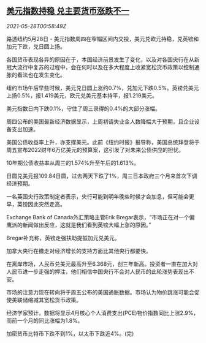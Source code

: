 <!--1622165463000-->
[美元指数持稳 兑主要货币涨跌不一](https://cn.reuters.com/article/global-forex-close-0527-thur-idCNKCS2D9026)
------

<div><i>2021-05-28T00:58:49Z</i></div><p>路透纽约5月28日 - 美元指数周四在窄幅区间内交投，美元兑欧元持稳，兑英镑和加元下跌，兑日圆上扬。</p><p>各国货币表现各异的原因在于，本国经济前景发生了变化，以及对各国央行在从新冠大流行中复苏的过程中，会在何时以及在多大程度上收紧宽松货币政策以控制通胀的看法也在发生变化。</p><p>纽约市场午后早些时候，美元兑日圆上涨约0.7%，兑加元下跌0.5%。英镑兑美元上扬0.5%，报1.419美元，欧元兑美元基本持平，报1.219美元。</p><p>美元指数日内下跌0.1%，守住了周三录得的0.4%的大部分涨幅。</p><p>周四公布的美国最新经济数据显示，上周初请失业金人数降幅大于预期，且企业设备支出加速。</p><p>美国公债收益率上升，亦支撑美元。此前《纽约时报》报导称，美国总统拜登将于周五宣布2022财年6万亿美元的预算案，这引发了对未来公债供应的担忧。</p><p>10年期公债收益率从周三的1.574%升至午后的1.613%。</p><p>日圆兑美元报109.84日圆，过去两天下跌了1%，周三日本政府三个月来首次下调经济预期。</p><p>一名英国央行政策制定者表示，央行可能到明年晚些时候才会加息，但可能会更早，英镑因此突然走高。</p><p>Exchange Bank of Canada外汇策略主管Erik Bregar表示，“市场正在对一个偏鹰派的新闻做出反应，这就是我们看到英镑大幅上涨的原因。”</p><p>Bregar补充称，英镑走强扶助提振加元兑美元。</p><p>加拿大央行在撤走对经济增长的支持方面比其他央行都要快。</p><p>在离岸市场，人民币兑美元最高升至6.368元，创三年新高。投资者一直在加大对人民币进一步走强的押注，他们相信中国央行不会对人民币的此轮涨势表现出不安。</p><p>市场的注意力现在转向将于周五公布的美国通胀数据。市场认为物价跳涨可能会促使美联储缩减其宽松货币政策。</p><p>经济学家预计，数据将显示4月核心个人消费支出(PCE)物价指数同比上涨2.9%，而前一个月的同比涨幅为1.8%。</p><p>加密货币比特币下跌不到1%，以太币下跌近4%。(完)</p>
